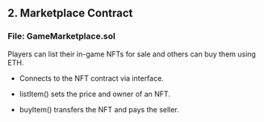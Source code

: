 ## 2. Marketplace Contract

### File: GameMarketplace.sol

Players can list their in-game NFTs for sale and others can buy them using ETH.

- Connects to the NFT contract via interface.

- listItem() sets the price and owner of an NFT.

- buyItem() transfers the NFT and pays the seller.